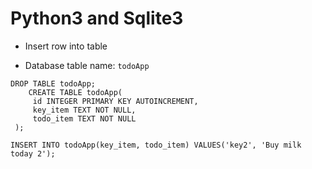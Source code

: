 # Python3 and Sqlite3

* Insert row into table

* Database table name: `todoApp`

```
DROP TABLE todoApp;
    CREATE TABLE todoApp(
     id INTEGER PRIMARY KEY AUTOINCREMENT, 
     key_item TEXT NOT NULL,
     todo_item TEXT NOT NULL
 );
 
INSERT INTO todoApp(key_item, todo_item) VALUES('key2', 'Buy milk today 2');
```




